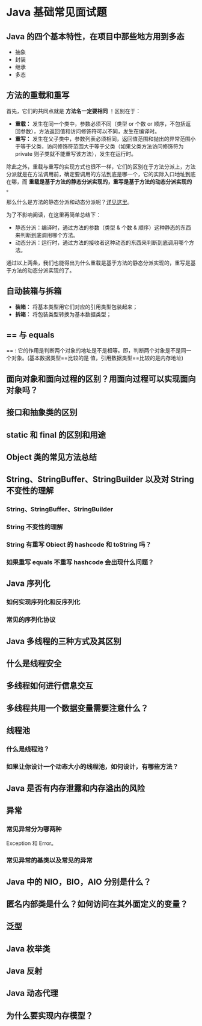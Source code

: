 # Java 基础常见面试题



## Java 的四个基本特性，在项目中那些地方用到多态

- 抽象
- 封装
- 继承
- 多态



## 方法的重载和重写

首先，它们的共同点就是 **方法名一定要相同** ！区别在于：

- **重载：** 发生在同一个类中，参数必须不同（类型 or 个数 or 顺序，不包括返回参数），方法返回值和访问修饰符可以不同，发生在编译时。
- **重写：** 发生在父子类中，参数列表必须相同，返回值范围和抛出的异常范围小于等于父类，访问修饰符范围大于等于父类（如果父类方法访问修饰符为 private 则子类就不能重写该方法），发生在运行时。

除此之外，重载与重写的实现方式也很不一样，它们的区别在于方法分派上，方法分派就是在方法调用前，确定要调用的方法到底是哪一个，它的实际入口地址到底在哪，而 **重载是基于方法的静态分派实现的，重写是基于方法的动态分派实现的** 。

那么什么是方法的静态分派和动态分派呢？[详见这里](https://github.com/TangBean/understanding-the-jvm/blob/master/Ch2-Java%E8%99%9A%E6%8B%9F%E6%9C%BA%E7%A8%8B%E5%BA%8F%E6%89%A7%E8%A1%8C/02-%E8%99%9A%E6%8B%9F%E6%9C%BA%E5%AD%97%E8%8A%82%E7%A0%81%E6%89%A7%E8%A1%8C%E5%BC%95%E6%93%8E_01-%E6%96%B9%E6%B3%95%E8%B0%83%E7%94%A8.md#%E5%88%86%E6%B4%BE%E8%B0%83%E7%94%A8)。

为了不影响阅读，在这里再简单总结下：

- 静态分派：编译时，通过方法的参数（类型 & 个数 & 顺序）这种静态的东西来判断到底调用哪个方法。
- 动态分派：运行时，通过方法的接收者这种动态的东西来判断到底调用哪个方法。

通过以上两条，我们也能得出为什么重载是基于方法的静态分派实现的，重写是基于方法的动态分派实现的了。



## 自动装箱与拆箱

- **装箱：** 将基本类型用它们对应的引用类型包装起来；
- **拆箱：** 将包装类型转换为基本数据类型；



## == 与 equals

== : 它的作用是判断两个对象的地址是不是相等。即，判断两个对象是不是同一个对象。(基本数据类型==比较的是
值，引用数据类型==比较的是内存地址)





## 面向对象和面向过程的区别？用面向过程可以实现面向对象吗？





## 接口和抽象类的区别





## static 和 final 的区别和用途





## Object 类的常见方法总结





## String、StringBuffer、StringBuilder 以及对 String 不变性的理解

### String、StringBuffer、StringBuilder





### String 不变性的理解





### String 有重写 Obiect 的 hashcode 和 toString 吗？





### 如果重写 equals 不重写 hashcode 会出现什么问题？







## Java 序列化

### 如何实现序列化和反序列化



### 常见的序列化协议





## Java 多线程的三种方式及其区别







## 什么是线程安全







## 多线程如何进行信息交互







## 多线程共用一个数据变量需要注意什么？







## 线程池

### 什么是线程池？



### 如果让你设计一个动态大小的线程池，如何设计，有哪些方法？





## Java 是否有内存泄露和内存溢出的风险







## 异常

### 常见异常分为哪两种

Exception 和 Error。

### 常见异常的基类以及常见的异常





## Java 中的 NIO，BIO，AIO 分别是什么？







## 匿名内部类是什么？如何访问在其外面定义的变量？







## 泛型







## Java 枚举类







## Java 反射







## Java 动态代理







## 为什么要实现内存模型？



